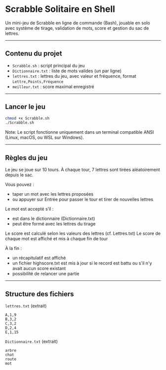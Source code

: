 # Scrabble Solitaire en Shell

Un mini-jeu de Scrabble en ligne de commande (Bash), jouable en solo avec système de tirage, validation de mots, score et gestion du sac de lettres.

---

## Contenu du projet

- `Scrabble.sh` : script principal du jeu
- `Dictionnaire.txt` : liste de mots valides (un par ligne)
- `lettres.txt` : lettres du jeu, avec valeur et fréquence, format `Lettre,Points,Fréquence`
- `meilleur.txt` : score maximal enregistré

---

## Lancer le jeu

```bash
chmod +x Scrabble.sh
./Scrabble.sh
```

Note: Le script fonctionne uniquement dans un terminal compatible ANSI (Linux, macOS, ou WSL sur Windows).

---

## Règles du jeu

Le jeu se joue sur 10 tours.
À chaque tour, 7 lettres sont tirées aléatoirement depuis le sac.

Vous pouvez :
- taper un mot avec les lettres proposées
- ou appuyer sur Entrée pour passer le tour et tirer de nouvelles lettres

Le mot est accepté s’il :
 - est dans le dictionnaire (Dictionnaire.txt)
 - peut être formé avec les lettres du tirage

Le score est calculé selon les valeurs des lettres (cf. Lettres.txt)
Le score de chaque mot est affiché et mis à chaque fin de tour

À la fin :
 - un récapitulatif est affiché
 - un fichier highscore.txt est mis à jour si le record est battu ou s'il n'y avait aucun score existant
 - possibilité de relancer une partie

---

## Structure des fichiers

`lettres.txt` (extrait)

```
A,1,9
B,3,2
C,3,2
D,2,4
E,1,15
```

`Dictionnaire.txt` (extrait)

```
arbre
chat
route
mot
```

